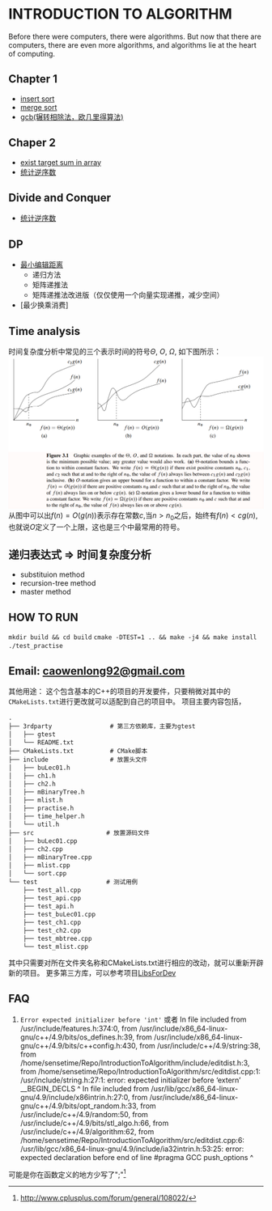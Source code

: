 # INTRODUCTION TO ALGORITHM
Before there were computers, there were algorithms. But now that there are computers, there are even more algorithms, and algorithms lie at the heart of computing.

## Chapter 1
- [insert sort](src/sort.cpp)
- [merge sort](src/sort.cpp)
- [gcb(辗转相除法，欧几里得算法)](src/buLec01.cpp)

## Chaper 2

- [exist target sum in array](src/ch2.cpp)
- [统计逆序数](src/ch2.cpp)

<!-- ## 递归
- gcd
- 汉诺塔 -->

## Divide and Conquer
- [统计逆序数](src/ch2.cpp)

## DP
- [最小编辑距离](src/editdist.cpp)
    - 递归方法
    - 矩阵递推法
    - 矩阵递推法改进版（仅仅使用一个向量实现递推，减少空间）
- [最少换乘消费]

## Time analysis
时间复杂度分析中常见的三个表示时间的符号$\Theta$, $O$, $\Omega$, 如下图所示：
![@时间复杂度表示符号](./images/TimeAnalysis.png)
从图中可以出$f(n) = O(g(n))$表示存在常数$c$,当$n > n_0$之后，始终有$f(n) < cg(n)$, 也就说$O$定义了一个上限，这也是三个中最常用的符号。

## 递归表达式 => 时间复杂度分析
- substituion method
- recursion-tree method
- master method

## HOW TO RUN
`mkdir build && cd build`
`cmake -DTEST=1 .. && make -j4 && make install`
`./test_practise`

## Email: caowenlong92@gmail.com

其他用途： 这个包含基本的C++的项目的开发要件，只要稍微对其中的`CMakeLists.txt`进行更改就可以适配到自己的项目中。
项目主要内容包括，
```
.
├── 3rdparty                # 第三方依赖库，主要为gtest
│   ├── gtest
│   └── README.txt
├── CMakeLists.txt          # CMake脚本
├── include                 # 放置头文件
│   ├── buLec01.h
│   ├── ch1.h
│   ├── ch2.h
│   ├── mBinaryTree.h
│   ├── mlist.h
│   ├── practise.h
│   ├── time_helper.h
│   └── util.h
├── src                    # 放置源码文件
│   ├── buLec01.cpp
│   ├── ch2.cpp
│   ├── mBinaryTree.cpp
│   ├── mlist.cpp
│   └── sort.cpp
└── test                   # 测试用例
    ├── test_all.cpp
    ├── test_api.cpp
    ├── test_api.h
    ├── test_buLec01.cpp
    ├── test_ch1.cpp
    ├── test_ch2.cpp
    ├── test_mbtree.cpp
    └── test_mlist.cpp
```
其中只需要对所在文件夹名称和CMakeLists.txt进行相应的改动，就可以重新开辟新的项目。
更多第三方库，可以参考项目[LibsForDev](https://github.com/cwlseu/LibsForDev)


## FAQ
1. `Error expected initializer before 'int'` 或者
In file included from /usr/include/features.h:374:0,
                 from /usr/include/x86_64-linux-gnu/c++/4.9/bits/os_defines.h:39,
                 from /usr/include/x86_64-linux-gnu/c++/4.9/bits/c++config.h:430,
                 from /usr/include/c++/4.9/string:38,
                 from /home/sensetime/Repo/IntroductionToAlgorithm/include/editdist.h:3,
                 from /home/sensetime/Repo/IntroductionToAlgorithm/src/editdist.cpp:1:
/usr/include/string.h:27:1: error: expected initializer before ‘extern’
 __BEGIN_DECLS
 ^
In file included from /usr/lib/gcc/x86_64-linux-gnu/4.9/include/x86intrin.h:27:0,
                 from /usr/include/x86_64-linux-gnu/c++/4.9/bits/opt_random.h:33,
                 from /usr/include/c++/4.9/random:50,
                 from /usr/include/c++/4.9/bits/stl_algo.h:66,
                 from /usr/include/c++/4.9/algorithm:62,
                 from /home/sensetime/Repo/IntroductionToAlgorithm/src/editdist.cpp:6:
/usr/lib/gcc/x86_64-linux-gnu/4.9/include/ia32intrin.h:53:25: error: expected declaration before end of line
 #pragma GCC push_options
                         ^

可能是你在函数定义的地方少写了";"[^1]

[^1]: http://www.cplusplus.com/forum/general/108022/
